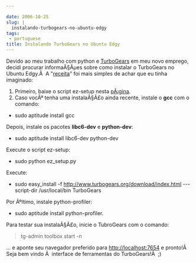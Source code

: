 ```yaml
---

date: 2006-10-25
slug: |
  instalando-turbogears-no-ubuntu-edgy
tags:
 - portuguese
title: Instalando TurboGears no Ubuntu Edgy
---
```


Devido ao meu trabalho com python e
[TurboGears](http://www.turbogears.org) em meu novo emprego, decidi
procurar informaÃ§Ãµes sobre como instalar o TurboGears no Ubuntu
Edgy.Â  A
"[receita](http://trac.turbogears.org/turbogears/wiki/UbuntuInstall)\"
foi mais simples de achar que eu tinha imaginado:

1.  Primeiro, baixe o script ez-setup nesta
    [pÃ¡gina](http://www.turbogears.org/download/nix.html).
2.  Caso vocÃª tenha uma instalaÃ§Ã£o ainda recente, instale o **gcc**
    com o comando:

-   sudo aptitude install gcc

Depois, instale os pacotes **libc6-dev** e **python-dev**:

-   sudo aptitude install libc6-dev python-dev

Execute o script ez-setup:

-   sudo python ez_setup.py

Execute:

-   sudo easy_install -f <http://www.turbogears.org/download/index.html>
    ---script-dir /usr/local/bin TurboGears

Por Ãºltimo, instale python-profiler:

-   sudo aptitude install python-profiler.

Para testar sua instalaÃ§Ã£o, inicie o TubroGears com o comando:

> tg-admin toolbox start -n

... e aponte seu navegador preferido para <http://localhost:7654> e
pronto!Â  Seja bem vindo Ã  interface de ferramentas do TurboGears!Â  ;)
